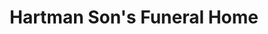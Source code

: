 ---
title: "Hartman Son's Funeral Home"
url: /columbus-grove/hartman-sons-funeral-home/
shop: Bestattungen
---